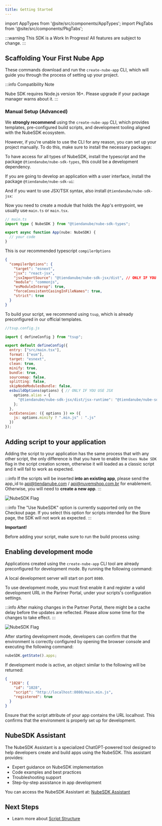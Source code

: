 ```yaml
---
title: Getting Started
---
```


import AppTypes from '@site/src/components/AppTypes';
import PkgTabs from '@site/src/components/PkgTabs';

:::warning
This SDK is a Work In Progress! All features are subject to change.
:::

## Scaffolding Your First Nube App

These commands download and run the `create-nube-app` CLI, which will guide you through the process of setting up your project.

:::info
Compatibility Note

Nube SDK requires Node.js version 16+. Please upgrade if your package manager warns about it.
:::

<PkgTabs>
  <PkgTabs.Item value="npm" command="npm create nube-app@latest" />
  <PkgTabs.Item value="Yarn" command="yarn create nube-app" />
  <PkgTabs.Item value="pnpm" command="pnpm create nube-app" />
  <PkgTabs.Item value="Bun" command="bun create nube-app" />
</PkgTabs>


### Manual Setup (Advanced)
We **strongly recommend** using the `create-nube-app` CLI, which provides templates, pre-configured build scripts, and development tooling aligned with the NubeSDK ecosystem.

However, if you're unable to use the CLI for any reason, you can set up your project manually.
To do this, make sure to install the necessary packages:

To have access for all types of NubeSDK, install the typescript and the package `@tiendanube/nube-sdk-types`, this could be a development dependency.

<PkgTabs>
  <PkgTabs.Item value="npm" command="npm install -D typescript @tiendanube/nube-sdk-types" />
  <PkgTabs.Item value="Yarn" command="yarn add -D typescript @tiendanube/nube-sdk-types" />
  <PkgTabs.Item value="pnpm" command="pnpm add -D typescript @tiendanube/nube-sdk-types" />
  <PkgTabs.Item value="Bun" command="bun add -D typescript @tiendanube/nube-sdk-types" />
</PkgTabs>

If you are going to develop an application with a user interface, install the package `@tiendanube/nube-sdk-ui`:

<PkgTabs>
  <PkgTabs.Item value="npm" command="npm install @tiendanube/nube-sdk-ui" />
  <PkgTabs.Item value="Yarn" command="yarn add @tiendanube/nube-sdk-ui" />
  <PkgTabs.Item value="pnpm" command="pnpm add @tiendanube/nube-sdk-ui" />
  <PkgTabs.Item value="Bun" command="bun add @tiendanube/nube-sdk-ui" />
</PkgTabs>

And if you want to use JSX/TSX syntax, also install `@tiendanube/nube-sdk-jsx`:

<PkgTabs>
  <PkgTabs.Item value="npm" command="npm install @tiendanube/nube-sdk-jsx" />
  <PkgTabs.Item value="Yarn" command="yarn add @tiendanube/nube-sdk-jsx" />
  <PkgTabs.Item value="pnpm" command="pnpm add @tiendanube/nube-sdk-jsx" />
  <PkgTabs.Item value="Bun" command="bun add @tiendanube/nube-sdk-jsx" />
</PkgTabs>

Now you need to create a module that holds the App's entrypoint, we usually use `main.ts` or `main.tsx`.

```ts
// main.ts
import type { NubeSDK } from "@tiendanube/nube-sdk-types";

export async function App(nube: NubeSDK) {
  // your code
}
```

This is our recommended typescript `compilerOptions`

```JSON
{
  "compilerOptions": {
    "target": "esnext",
    "jsx": "react-jsx",
    "jsxImportSource": "@tiendanube/nube-sdk-jsx/dist", // ONLY IF YOU USE JSX
    "module": "commonjs",
    "esModuleInterop": true,
    "forceConsistentCasingInFileNames": true,
    "strict": true
  }
}
```

To build your script, we recommend using `tsup`, which is already preconfigured in our official templates.

<PkgTabs>
  <PkgTabs.Item value="npm" command="npm install -D tsup" />
  <PkgTabs.Item value="Yarn" command="yarn add -D tsup" />
  <PkgTabs.Item value="pnpm" command="pnpm add -D tsup" />
  <PkgTabs.Item value="Bun" command="bun add -D tsup" />
</PkgTabs>

```js
//tsup.config.js

import { defineConfig } from "tsup";

export default defineConfig({
  entry: ["src/main.tsx"],
  format: ["esm"],
  target: "esnext",
  clean: true,
  minify: true,
  bundle: true,
  sourcemap: false,
  splitting: false,
  skipNodeModulesBundle: false,
  esbuildOptions(options) { // ONLY IF YOU USE JSX
    options.alias = {
      "@tiendanube/nube-sdk-jsx/dist/jsx-runtime": "@tiendanube/nube-sdk-jsx/jsx-runtime",
    };
  },
  outExtension: ({ options }) => ({
    js: options.minify ? ".min.js" : ".js"
  })
});
```

## Adding script to your application

Adding the script to your application has the same process that with any other script, the only difference is that you have to enable the `Uses Nube SDK` flag in the script creation screen, otherwise it will loaded as a classic script and it will fail to work as expected.

:::info
If the scripts will be inserted **into an existing app**, please send the app_id to [api@tiendanube.com](mailto:api@tiendanube.com) / [api@nuvemshop.com.br](mailto:api@nuvemshop.com.br) for enablement. Otherwise, you will need to **create a new app**.
:::

![NubeSDK Flag](../../../static/img/pt/nube-sdk-flag.png "NubeSDK Flag")

:::info
The "Use NubeSDK" option is currently supported only on the Checkout page.
If you select this option for scripts intended for the Store page, the SDK will not work as expected.
:::

**Important!**

Before adding your script, make sure to run the build process using:

<PkgTabs>
  <PkgTabs.Item value="npm" command="npm run build" />
  <PkgTabs.Item value="Yarn" command="yarn build" />
  <PkgTabs.Item value="pnpm" command="pnpm run build" />
  <PkgTabs.Item value="Bun" command="bun run build" />
</PkgTabs>

## Enabling development mode

Applications created using the `create-nube-app` CLI tool are already preconfigured for development mode.
By running the following command:

<PkgTabs>
  <PkgTabs.Item value="npm" command="npm run dev" />
  <PkgTabs.Item value="Yarn" command="yarn dev" />
  <PkgTabs.Item value="pnpm" command="pnpm run dev" />
  <PkgTabs.Item value="Bun" command="bun run dev" />
</PkgTabs>

A local development server will start on port `8080`.

To use development mode, you must first enable it and register a valid development URL in the Partner Portal, under your scripts's configuration settings.

:::info
After making changes in the Partner Portal, there might be a cache delay before the updates are reflected. Please allow some time for the changes to take effect.
:::

![NubeSDK Flag](../../../static/img/pt/nube-sdk-development-mode.png "NubeSDK Flag")

After starting development mode, developers can confirm that the environment is correctly configured by opening the browser console and executing the following command:

```typescript
nubeSDK.getState().apps;
```

If development mode is active, an object similar to the following will be returned:

```JSON
{
  "1028": {
    "id": "1028",
    "script": "http://localhost:8080/main.min.js",
    "registered": true
  }
}
```

Ensure that the script attribute of your app contains the URL localhost. This confirms that the environment is properly set up for development.

## NubeSDK Assistant

The NubeSDK Assistant is a specialized ChatGPT-powered tool designed to help developers create and build apps using the NubeSDK. This assistant provides:

- Expert guidance on NubeSDK implementation
- Code examples and best practices
- Troubleshooting support
- Step-by-step assistance in app development

You can access the NubeSDK Assistant at: [NubeSDK Assistant](https://chatgpt.com/g/g-6812298534c88191be0705ba82fea093-nubesdk-assistant)

## Next Steps

- Learn more about [Script Structure](./script-structure)

